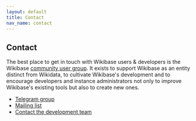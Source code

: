 ```yaml
---
layout: default
title: Contact
nav_name: contact
---
```


## Contact

The best place to get in touch with Wikibase users & developers is the Wikibase [community user group](https://meta.wikimedia.org/wiki/Wikibase_Community_User_Group). It exists to support Wikibase as an entity distinct from Wikidata, to cultivate Wikibase's development and to encourage developers and instance administrators not only to improve Wikibase's existing tools but also to create new ones.

- [Telegram group](https://t.me/joinchat/HGjGexZ9NE7BwpXzMsoDLA)
- [Mailing list](https://lists.wikimedia.org/mailman/listinfo/wikibaseug)
- [Contact the development team](https://www.wikidata.org/wiki/Wikidata:Contact_the_development_team)

